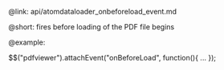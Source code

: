 @link: api/atomdataloader_onbeforeload_event.md

@short:
fires before loading of the PDF file begins

@example:

$$("pdfviewer").attachEvent("onBeforeLoad", function(){ ... });